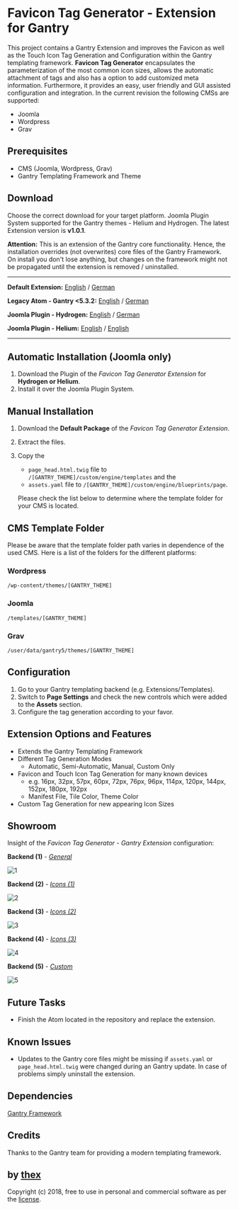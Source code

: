 # Favicon Tag Generator - Extension for Gantry
This project contains a Gantry Extension and improves the Favicon as well as the Touch Icon Tag Generation and Configuration within the Gantry templating framework. **Favicon Tag Generator** encapsulates the parameterization of the most common icon sizes, allows the automatic attachment of tags and also has a option to add customized meta information. Furthermore, it provides an easy, user friendly and GUI assisted configuration and integration. In the current revision the following CMSs are supported:
* Joomla
* Wordpress
* Grav

## Prerequisites
* CMS (Joomla, Wordpress, Grav)
* Gantry Templating Framework and Theme

## Download
Choose the correct download for your target platform. Joomla Plugin System supported for the Gantry themes - Helium and Hydrogen. The latest Extension version is **v1.0.1**.

**Attention:** This is an extension of the Gantry core functionality. Hence, the installation overrides (not overwrites) core files of the Gantry Framework. On install you don't lose anything, but changes on the framework might not be propagated until the extension is removed / uninstalled.
___
**Default Extension:**
[English](https://github.com/thexmanxyz/Favicon-Tag-Generator-Gantry/releases/download/v1.0.1/ftg.extension.only.EN.v1.0.1.zip) / [German](https://github.com/thexmanxyz/Favicon-Tag-Generator-Gantry/releases/download/v1.0.1/ftg.extension.only.DE.v1.0.1.zip)

**Legacy Atom - Gantry <5.3.2:**
[English](https://github.com/thexmanxyz/Favicon-Tag-Generator-Gantry/releases/download/v1.0.1/ftg.extension.only.legacy.EN.v1.0.1.zip) / [German](https://github.com/thexmanxyz/Favicon-Tag-Generator-Gantry/releases/download/v1.0.1/ftg.extension.only.legacy.DE.v1.0.1.zip)

**Joomla Plugin - Hydrogen:**
[English](https://github.com/thexmanxyz/Favicon-Tag-Generator-Gantry/releases/download/v1.0.1/ftg.j3.hydrogen.EN.v1.0.1.zip) / [German](https://github.com/thexmanxyz/Favicon-Tag-Generator-Gantry/releases/download/v1.0.1/ftg.j3.hydrogen.DE.v1.0.1.zip)

**Joomla Plugin - Helium:**
[English](https://github.com/thexmanxyz/Favicon-Tag-Generator-Gantry/releases/download/v1.0.1/ftg.j3.helium.EN.v1.0.1.zip) / [English](https://github.com/thexmanxyz/Favicon-Tag-Generator-Gantry/releases/download/v1.0.1/ftg.j3.helium.DE.v1.0.1.zip)
___

## Automatic Installation (Joomla only)
1. Download the Plugin of the *Favicon Tag Generator Extension* for **Hydrogen or Helium**.
2. Install it over the Joomla Plugin System.

## Manual Installation
1. Download the **Default Package** of the *Favicon Tag Generator Extension*.
2. Extract the files.
3. Copy the 
   * `page_head.html.twig` file to `/[GANTRY_THEME]/custom/engine/templates` and the 
   * `assets.yaml` file to `/[GANTRY_THEME]/custom/engine/blueprints/page`.
   
   Please check the list below to determine where the template folder for your CMS is located.

## CMS Template Folder
Please be aware that the template folder path varies in dependence of the used CMS. Here is a list of the folders for the different platforms:

### Wordpress
`/wp-content/themes/[GANTRY_THEME]`

### Joomla
`/templates/[GANTRY_THEME]`

### Grav
`/user/data/gantry5/themes/[GANTRY_THEME]`

## Configuration
1. Go to your Gantry templating backend (e.g. Extensions/Templates).
2. Switch to **Page Settings** and check the new controls which were added to the **Assets** section.
3. Configure the tag generation according to your favor.

## Extension Options and Features
* Extends the Gantry Templating Framework
* Different Tag Generation Modes
  * Automatic, Semi-Automatic, Manual, Custom Only
* Favicon and Touch Icon Tag Generation for many known devices
  * e.g. 16px, 32px, 57px, 60px, 72px, 76px, 96px, 114px, 120px, 144px, 152px, 180px, 192px
  * Manifest File, Tile Color, Theme Color
 * Custom Tag Generation for new appearing Icon Sizes

## Showroom
Insight of the *Favicon Tag Generator - Gantry Extension* configuration:

**Backend (1)** - *[General](/screenshots/backend_general.png)*

![1](/screenshots/backend_general.png)

**Backend (2)** - *[Icons (1)](/screenshots/backend_icon1.png)*

![2](/screenshots/backend_icon1.png)

**Backend (3)** - *[Icons (2)](/screenshots/backend_icon2.png)*

![3](/screenshots/backend_icon2.png)

**Backend (4)** - *[Icons (3)](/screenshots/backend_icon3.png)*

![4](/screenshots/backend_icon3.png)

**Backend (5)** - *[Custom](/screenshots/backend_custom.png)*

![5](/screenshots/backend_custom.png)


## Future Tasks
* Finish the Atom located in the repository and replace the extension.

## Known Issues
* Updates to the Gantry core files might be missing if `assets.yaml` or `page_head.html.twig` were changed during an Gantry update. In case of problems simply uninstall the extension.

## Dependencies
[Gantry Framework](http://gantry.org/)

## Credits
Thanks to the Gantry team for providing a modern templating framework.

## by [thex](https://github.com/thexmanxyz)
Copyright (c) 2018, free to use in personal and commercial software as per the [license](/LICENSE.md).
